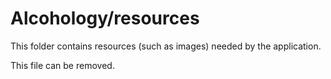 # Alcohology/resources

This folder contains resources (such as images) needed by the application. 

This file can be removed.
